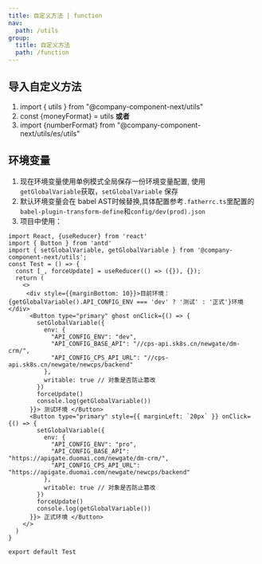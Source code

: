 ```yaml
---
title: 自定义方法 | function
nav:
  path: /utils
group:
  title: 自定义方法
  path: /function
---
```


  ## 导入自定义方法
  1. import { utils } from "@company-component-next/utils"
  2. const {moneyFormat} = utils
  **或者**
  1. import {numberFormat} from "@company-component-next/utils/es/utils"

  ## 环境变量
  1. 现在环境变量使用单例模式全局保存一份环境变量配置, 使用`getGlobalVariable`获取，`setGlobalVariable` 保存
  2. 默认环境变量会在 babel AST时候替换,具体配置参考`.fatherrc.ts`里配置的`babel-plugin-transform-define`和`config/dev(prod).json`
  3. 项目中使用：
  ```tsx
  import React, {useReducer} from 'react'
  import { Button } from 'antd'
  import { setGlobalVariable, getGlobalVariable } from '@company-component-next/utils';
  const Test = () => {
    const [_, forceUpdate] = useReducer(() => ({}), {});
    return (
      <>
       <div style={{marginBottom: 10}}>目前环境：{getGlobalVariable().API_CONFIG_ENV === 'dev' ? '测试' : '正式'}环境</div>
        <Button type="primary" ghost onClick={() => {
          setGlobalVariable({
            env: {
              "API_CONFIG_ENV": "dev",
              "API_CONFIG_BASE_API": "//cps-api.sk8s.cn/newgate/dm-crm/",
              "API_CONFIG_CPS_API_URL": "//cps-api.sk8s.cn/newgate/newcps/backend"
            },
            writable: true // 对象是否防止篡改
          })
          forceUpdate()
          console.log(getGlobalVariable())
        }}> 测试环境 </Button>
        <Button type="primary" style={{ marginLeft: `20px` }} onClick={() => {
          setGlobalVariable({
            env: {
              "API_CONFIG_ENV": "pro", 
              "API_CONFIG_BASE_API": "https://apigate.duomai.com/newgate/dm-crm/",
              "API_CONFIG_CPS_API_URL": "https://apigate.duomai.com/newgate/newcps/backend"
            },
            writable: true // 对象是否防止篡改
          })
          forceUpdate()
          console.log(getGlobalVariable())
        }}> 正式环境 </Button>
      </>
    )
  }

  export default Test
  ``` 
